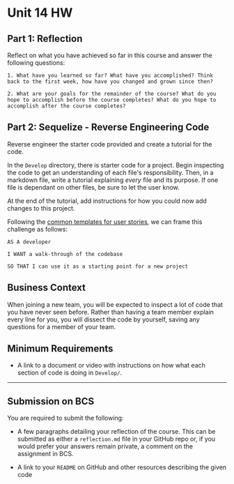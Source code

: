 # Unit 14 HW

## Part 1: Reflection

Reflect on what you have achieved so far in this course and answer the following questions:

    1. What have you learned so far? What have you accomplished? Think back to the first week, how have you changed and grown since then?

    2. What are your goals for the remainder of the course? What do you hope to accomplish before the course completes? What do you hope to accomplish after the course completes?

## Part 2: Sequelize - Reverse Engineering Code

Reverse engineer the starter code provided and create a tutorial for the code.

In the `Develop` directory, there is starter code for a project. Begin inspecting the code to get an understanding of each file's responsibility. Then, in a markdown file, write a tutorial explaining _every_ file and its purpose. If one file is dependant on other files, be sure to let the user know.

At the end of the tutorial, add instructions for how you could now add changes to this project.

Following the [common templates for user stories](https://en.wikipedia.org/wiki/User_story#Common_templates), we can frame this challenge as follows:

```
AS A developer

I WANT a walk-through of the codebase

SO THAT I can use it as a starting point for a new project
```

## Business Context

When joining a new team, you will be expected to inspect a lot of code that you have never seen before. Rather than having a team member explain every line for you, you will dissect the code by yourself, saving any questions for a member of your team.

## Minimum Requirements

- A link to a document or video with instructions on how what each section of code is doing in `Develop/`.

---

## Submission on BCS

You are required to submit the following:

- A few paragraphs detailing your reflection of the course. This can be submitted as either a `reflection.md` file in your GitHub repo or, if you would prefer your answers remain private, a comment on the assignment in BCS.

- A link to your `README` on GitHub and other resources describing the given code
